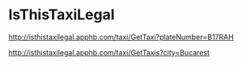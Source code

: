# IsThisTaxiLegal

http://isthistaxilegal.apphb.com/taxi/GetTaxi?plateNumber=B17RAH



http://isthistaxilegal.apphb.com/taxi/GetTaxis?city=Bucarest
